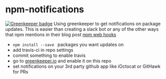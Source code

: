 # npm-notifications

[![Greenkeeper badge](https://badges.greenkeeper.io/steffes/npm-notifications.svg)](https://greenkeeper.io/)
Using greenkeeper to get notifications on package updates. This is easier than creating a slack bot or any of the other ways that npm mentions in their blog post [npm web hooks](http://blog.npmjs.org/post/145260155635/introducing-hooks-get-notifications-of-npm)

- `npm install --save ` packages you want updates on
- add travis-ci in repo settings
- commit something to enable travis
- go to [greenkeeper.io](https://greenkeeper.io) and enable it on this repo
- set notifications on your 3rd party github app like iOctocat or GitHawk for PRs
